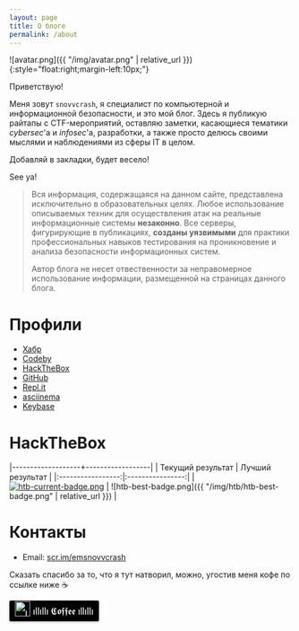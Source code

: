 ```yaml
---
layout: page
title: О блоге
permalink: /about
---
```


![avatar.png]({{ "/img/avatar.png" | relative_url }}){:style="float:right;margin-left:10px;"}

Приветствую!

Меня зовут `snovvcrash`, я специалист по компьютерной и информационной безопасности, и это мой блог. Здесь я публикую райтапы с CTF-мероприятий, оставляю заметки, касающиеся тематики *cybersec*'а и *infosec*'а, разработки, а также просто делюсь своими мыслями и наблюдениями из сферы IT в целом.

Добавляй в закладки, будет весело!

See ya!

> Вся информация, содержащаяся на данном сайте, представлена исключительно в образовательных целях. Любое использование описываемых техник для осуществления атак на реальные информационные системы **незаконно**. Все серверы, фигурирующие в публикациях, **созданы уязвимыми** для практики профессиональных навыков тестирования на проникновение и анализа безопасности информационных систем.
>
> Автор блога не несет отвественности за неправомерное использование информации, размещенной на страницах данного блога.

# Профили
* [Хабр](https://habr.com/users/snovvcrash/posts "Публикации / Профиль snovvcrash / Хабр")
* [Codeby](https://codeby.net/forum/members/snovvcrash.103302/#recent-content "snovvcrash / Codeby.net - Информационная Безопасность")
* [HackTheBox](https://www.hackthebox.eu/profile/51037 "Hack The Box :: snovvcrash :: Member profile")
* [GitHub](https://github.com/snovvcrash "snovvcrash (Sam Freeside)")
* [Repl.it](https://repl.it/@snovvcrash "Repl.it - snovvcrash")
* [asciinema](https://asciinema.org/~snovvcrash "snovvcrash's profile - asciinema")
* [Keybase](https://keybase.io/snovvcrash "snovvcrash (Sam Freeside) / Keybase")

# HackTheBox

|-------------------+------------------|
| Текущий результат | Лучший результат |
|:-----------------:|:----------------:|
| [![htb-current-badge.png](https://www.hackthebox.eu/badge/image/51037)](https://www.hackthebox.eu/profile/51037) | ![htb-best-badge.png]({{ "/img/htb/htb-best-badge.png" | relative_url }}) |

# Контакты
[//]: # (<a href="mailto:{{ 'snovvcrash@protonmail.ch' | encode_email }}" title="E-Mail">E-Mail</a>)
[//]: # (<a href="&#109;ail&#116;o&#58;sno&#118;&#37;76%6&#51;rash&#64;p%72ot&#37;&#54;F&#110;%6Dail&#46;%63h" title="E-Mail">E-Mail</a>)
* Email: [scr.im/emsnovvcrash](http://scr.im/emsnovvcrash)

Сказать спасибо за то, что я тут натворил, можно, угостив меня кофе по ссылке ниже :coffee:

<style>.bmc-button img{width: 27px !important;margin-bottom: 1px !important;box-shadow: none !important;border: none !important;vertical-align: middle !important;}.bmc-button{line-height: 36px !important;height:37px !important;text-decoration: none !important;display:inline-flex !important;color:#ffffff !important;background-color:#000000 !important;border-radius: 3px !important;border: 1px solid transparent !important;padding: 0px 9px !important;font-size: 17px !important;letter-spacing:-0.08px !important;box-shadow: 0px 1px 2px rgba(190, 190, 190, 0.5) !important;-webkit-box-shadow: 0px 1px 2px 2px rgba(190, 190, 190, 0.5) !important;margin: 0 auto !important;font-family:'Lato', sans-serif !important;-webkit-box-sizing: border-box !important;box-sizing: border-box !important;-o-transition: 0.3s all linear !important;-webkit-transition: 0.3s all linear !important;-moz-transition: 0.3s all linear !important;-ms-transition: 0.3s all linear !important;transition: 0.3s all linear !important;}.bmc-button:hover, .bmc-button:active, .bmc-button:focus {-webkit-box-shadow: 0px 1px 2px 2px rgba(190, 190, 190, 0.5) !important;text-decoration: none !important;box-shadow: 0px 1px 2px 2px rgba(190, 190, 190, 0.5) !important;opacity: 0.85 !important;color:#ffffff !important;}</style><link href="https://fonts.googleapis.com/css?family=Lato&subset=latin,latin-ext" rel="stylesheet"><a class="bmc-button" target="_blank" href="https://www.buymeacoffee.com/snovvcrash"><img src="https://www.buymeacoffee.com/assets/img/BMC-btn-logo.svg" alt="ıllıllı 𝕮𝖔𝖋𝖋𝖊𝖊 ıllıllı"><span style="margin-left:5px">ıllıllı 𝕮𝖔𝖋𝖋𝖊𝖊 ıllıllı</span></a>
